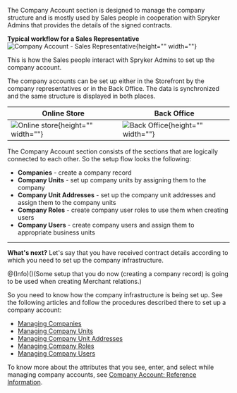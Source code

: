 The Company Account section is designed to manage the company structure and is mostly used by Sales people in cooperation with Spryker Admins that provides the details of the signed contracts.

**Typical workflow for a Sales Representative**
![Company Account - Sales Representative](https://spryker.s3.eu-central-1.amazonaws.com/docs/User+Guides/Back+Office+User+Guides/Company+Account/company-account-section.png){height="" width=""}

This is how the Sales people interact with Spryker Admins to set up the company account.

The company accounts can be set up either in the Storefront by the company representatives or in the Back Office. The data is synchronized and the same structure is displayed in both places.

| Online Store | Back Office |
| --- | --- |
| ![Online store](https://spryker.s3.eu-central-1.amazonaws.com/docs/User+Guides/Back+Office+User+Guides/Company+Account/online-store-company-account.png){height="" width=""} | ![Back Office](https://spryker.s3.eu-central-1.amazonaws.com/docs/User+Guides/Back+Office+User+Guides/Company+Account/back-office-company-account.png){height="" width=""} |

The Company Account section consists of the sections that are logically connected to each other. So the setup flow looks the following:
* **Companies** - create a company record
* **Company Units** - set up company units by assigning them to the company
* **Company Unit Addresses** - set up the company unit addresses and assign them to the company units
* **Company Roles** - create company user roles to use them when creating users
* **Company Users** - create company users and assign them to appropriate business units

***
**What's next?**
Let's say that you have received contract details according to which you need to set up the company infrastructure. 

@(Info)()(Some setup that you do now (creating a company record) is going to be used when creating Merchant relations.)

So you need to know how the company infrastructure is being set up.
See the following articles and follow the procedures described there to set up a company account:
* [Managing Companies](https://documentation.spryker.com/docs/managing-companies)
* [Managing Company Units](https://documentation.spryker.com/docs/managing-company-units)
* [Managing Company Unit Addresses](https://documentation.spryker.com/docs/managing-company-unit-addresses)
* [Managing Company Roles](https://documentation.spryker.com/docs/managing-company-roles)
* [Managing Company Users](https://documentation.spryker.com/docs/managing-company-users)

To know more about the attributes that you see, enter, and select while managing company accounts, see [Company Account: Reference Information](https://documentation.spryker.com/docs/company-account-reference-information).